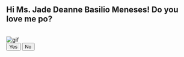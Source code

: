 <!DOCTYPE html>
<html lang="en">
<head>
    <meta charset="UTF-8">
    <meta name="viewport" content="width=device-width, initial-scale=1.0">
    <title>Document</title>
    <link rel="stylesheet" href="style.css"/>
</head>
<body>
    <div class="wrapper">
        <h2 class="question">Hi Ms. Jade Deanne Basilio Meneses! Do you love me po?</h2>
        <br>
        <img class="gif" alt="gif" src="https://media1.giphy.com/media/PcCh9x9Pz5d2CriuMQ/200.webp?cid=ecf05e47qngb0gxffx76i01qvjv1lgcouh7hhacjyow9rmr5&ep=v1_gifs_related&rid=200.webp&ct=s"/>
        <br>
        <div class="btn-group">
            <button class="yes-btn">Yes</button>
            <button class="no-btn">No</button>
        </div>
    </div>
    <script src="script.js"></script>
</body>
</html>

